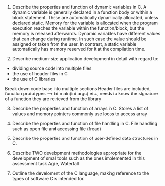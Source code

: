 1. Describe the properties and function of dynamic variables in C.
A dynamic variable is generally declared in a function body or within a block statement. These are automatically dynamically allocated, unless declared static. Memory for the variable is allocated when the program execution reaches the variable within the function/block, but the memory is released afterwards.
Dynamic variables have different values that can change during runtime. In such case the value should be assigned or taken from the user. In contrast, a static variable automatically has memory reserved for it at the compilation time.

2. Describe medium-size application development in detail with
regard to:
- dividing source code into multiple files
- the use of header files in C
- the use of C libraries


Break down code base into multiple sections
Header files are included, function prototypes --> int main(int argc) etc., needs to know the signature of a function
they are retrieved from the library

3. Describe the properties and function of arrays in C.
Stores a list of values and memory pointers
commonly use loops to access array

4. Describe the properties and function of file handling in C.
File handling such as open file and accessing file (fread)

5.  Describe the properties and function of user-defined data
structures in C.

6. Describe TWO development methodologies appropriate for the
development of small tools such as the ones implemented in this
assessment task
Agile, Waterfall

7. Outline the develoment of the C language, making reference to the types of software C is intended for.